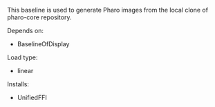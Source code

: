 This baseline is used to generate Pharo images from the local clone of pharo-core repository. Depends on:- BaselineOfDisplayLoad type: - linearInstalls:- UnifiedFFI